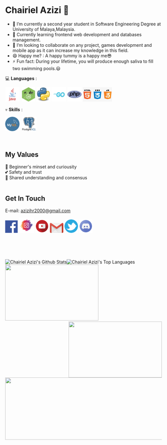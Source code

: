 # Chairiel Azizi 👋

<!--
**chairielazizi/chairielazizi** is a ✨ _special_ ✨ repository because its `README.md` (this file) appears on your GitHub profile.
  ![developer](https://t3.ftcdn.net/jpg/02/24/60/00/240_F_224600069_W7lxO3jE7CZ5s3izuhIoK5uSrDUz9x6W.jpg)
Here are some ideas to get you started:

- 🔭 I’m currently working on ...
- 🌱 I’m currently learning ...
- 👯 I’m looking to collaborate on ...
- 🤔 I’m looking for help with ...
- 💬 Ask me about ...
- 📫 How to reach me: ...
- 😄 Pronouns: ...
- ⚡ Fun fact: ...
photo_2019-09-07_21-28-45.jpg
-->

<!--<img align="right" src="https://github.com/chairielazizi/chairielazizi/blob/master/myAvatar.svg" alt="Just a pic" width=360px height=415px/> --->


- 🔭 I’m currently a second year student in Software Engineering Degree at University of Malaya,Malaysia.
- 🌱 Currently learning frontend web development and databases management.
- 👯 I’m looking to collaborate on any project, games development and mobile app as it can increase my knowledge in this field.
- 😄 Happy me? : A happy tummy is a happy me😎
- ⚡ Fun fact: During your lifetime, you will produce enough saliva to fill two swimming pools.😃

💻 **Languages** : 

<img height="46" width="46"  src="https://github.com/chairielazizi/chairielazizi/blob/master/images/java1.png" />&nbsp;
<img height="46" width="42"  src="https://github.com/chairielazizi/chairielazizi/blob/master/images/nodejs1.png" />
<img height="46" width="46"  src="https://github.com/chairielazizi/chairielazizi/blob/master/images/python.png" />
<img height="46" width="46"  src="https://github.com/chairielazizi/chairielazizi/blob/master/images/golang.png" />
<img height="46" width="46"  src="https://github.com/chairielazizi/chairielazizi/blob/master/images/php.png" />
<img height="46" width="94"  src="https://github.com/chairielazizi/chairielazizi/blob/master/images/frontend1.jpg" />

💀 **Skills** : 

<img height="46" width="46"  src="https://github.com/chairielazizi/chairielazizi/blob/master/images/mysql.png" />&nbsp;
<img height="46" width="46"  src="https://github.com/chairielazizi/chairielazizi/blob/master/images/pg.png" />

<br/>

<!-- > "The way to get started is to quit talking and begin doing." -Walt Disney
<br/> --->

## My Values
👀 Beginner's minset and curiousity <br/>
💕 Safety and trust <br/>
🤙 Shared understanding and consensus <br/>
<br/>

## Get In Touch
<!--Instagram:  https://instagram.com/chairielazizi <br/>
Facebook: https://facebook.com/chairielazizi <br/>
Twitter:  https://twitter.com/milisfuaim <br/> --->
E-mail: azizihr2000@gmail.com <br/> 

[<img align="" alt="Facebook" width="40px" src="https://github.com/chairielazizi/chairielazizi/blob/master/images/facebook.png" />](https://facebook.com/chairielazizi)
[<img align="" alt="Instagram" width="49px" src="https://github.com/chairielazizi/chairielazizi/blob/master/images/ig.png" />](https://www.instagram.com/chairielazizi)
[<img align="" alt="Youtube" width="43px" src="https://github.com/chairielazizi/chairielazizi/blob/master/images/youtube.png" />](https://www.youtube.com/channel/UC80mb1uo-CeTnDv9rBjaEKQ)
[<img align="" alt="Gmail" width="43px" src="https://github.com/chairielazizi/chairielazizi/blob/master/images/gmail1.png" />](azizihr2000@gmail.com)
[<img align="" alt="Twitter" width="43px" src="https://github.com/chairielazizi/chairielazizi/blob/master/images/twitter.png" />](https://www.twitter.com/milisfuaim)
[<img align="" alt="Discord" width="43px" src="https://github.com/chairielazizi/chairielazizi/blob/master/images/discord.png" />](https://discordapp.com/users/464470476391972874)
<!--https://accounts.google.com/ServiceLogin?service=mail&passive=true&Email=azizihr2000@gmail.com&continue=https://mail.google.com/mail/u/azizihr2000@gmail.com/?view=cm%26fs=1%26to=someone@example.com%26su=SUBJECT%26body=BODY%26bcc=someone.else@example.com--->

<br/>
<br/>
<br/>
<br/>

<img align="left" alt="Chairiel Azizi's Github Stats" src="https://github-readme-stats.vercel.app/api?username=chairielazizi&show_icons=true&hide_border=true&hide=stars,prs?count_private=true&theme=jolly" />

<img align="" alt="Chairiel Azizi's Top Languages" src="https://github-readme-stats.vercel.app/api/top-langs/?username=chairielazizi&theme=jolly&hide=Swift,Kotlin,Objective-C,ShaderLab,Tex,c%23,jupyter%20notebook&layout=compact&langs_count=10" />

<br/>

<img src="https://media.giphy.com/media/f3iwJFOVOwuy7K6FFw/giphy.gif" width=300px height=180px margin-left="20px"/> 
<img src="https://media.giphy.com/media/L1R1tvI9svkIWwpVYr/giphy.gif" width=300px height=180px margin-left="20px" align="right"/>
<img align="center" src="https://storage.googleapis.com/gweb-uniblog-publish-prod/original_images/Dino_non-birthday_version.gif" width=1000px height=200px/>


<!-- <img align="center" src="https://github.com/chairielazizi/chairielazizi/blob/master/photo_2019-09-07_21-28-45.jpg" alt="Just a pic" width=1000px height=700px/> --->


